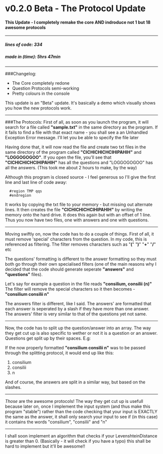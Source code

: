 # v0.2.0 Beta - The Protocol Update
#### This Update - I completely remake the core AND indroduce not 1 but 18 awesome protocols
---
##### lines of code: 334
##### made in (time): 5hrs 47min
---
###Changelog:
- The Core completely redone
- Question Protocols semi-working
- Pretty colours in the console

This update is an "Beta" update. It's basically a demo which visually shows you 
how the new protocols work.

---
###The Protocols:
First of all, as soon as you launch the program, it will search for a file called **"sample.txt"** 
in the same directory as the program. If it fails to find a file with that exact name - you shall see a an Unhandled Exception Error message. I'll let you be able to specify the file later


Having done that, it will now read the file and create two txt files in the same directory of the program called 
**"CICHICHICHCIHIPAHIH"** and **"LOGGOGOGOO"**. If you open the file, you'll see that **"CICHICHICHCIHIPAHIH"** has all the questions and "LOGGOGOGOO" has all the answers. (This took me about 2 hours to make, by the way)

Although this program is closed source - I feel generous so I'll give the first line and last line of code away:
```
  #region TMP qqs
  #endregion
```


It works by copying the txt file to your memory - but missing out alternate lines. It then creates the file **"CICHICHICHCIHIPAHIH"** by writing the memory onto the hard drive. It does this again but with an offset of 1 line. Thus you now have two files, one with answers and one with questions.

---
Moving swiftly on, now the code has to do a couple of things. First of all, it must remove 'special' characters from the question. In my code, this is referenced as filtering. The filter removes characters such as "**(**" "**)**" "**+**" "**/**" etc

The questions' formatting is different to the answer formatting so they must both go through their own specialised filters 
(one of the main reasons why I decided that the code should generate seperate **"answers"** and **"questions"** files).


Let's say for example a question in the file reads **"consilium, consilii (n)"**
The filter will remove the special characters so it then becomes - **"consilium consilii n"**


The answers filter is different, like I said. The answers' are formatted that each answer is seperated by a slash if they have more than one answer. The answers' filter is very similar to that of the questions yet not same.

---

Now, the code has to split up the question/answer into an array. The way they get cut up is also specific
to wether or not it is a question or an answer. Questions get split up by their spaces. E.g:


If the now properly formatted **"consilium consilii n"** was to be passed through the splitting protocol, it would
end up like this:
1. consilium
2. consilii
3. n


And of course, the answers are split in a similar way, but based on the slashes.

---

*Those* are the awesome protocols!
The way they get cut up is usefull because later on, once I implement the input system (and thus make this program "stable")
rather than the code checking that your input is EXACTLY the same as the answer, it shall only search your input to see if
(in this case) it contains the words "consilium", "consilii" and "n"

---

I shall soon implement an algorithm that checks if your LevenshteinDistance is greater than 0. (Basically - it will check if you have a typo) this shall be hard to implement but it'll be awesome!!
